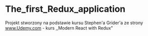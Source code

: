 # The_first_Redux_application
Projekt stworzony na podstawie kursu Stephen'a Grider'a ze strony www.Udemy.com - kurs ,,Modern React with Redux"
